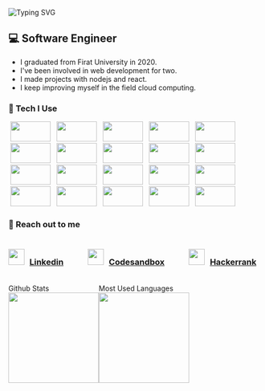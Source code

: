 ![Typing SVG](https://readme-typing-svg.herokuapp.com?color=d40a93&width=300&lines=Hi+Guys%2C;I'm+Murat%2C;I'm+a+Software+Engineer.;)

## :computer: Software Engineer 
- I graduated from Firat University in 2020.
- I've been involved in web development for two.
- I made projects with nodejs and react.
- I keep improving myself in the field cloud computing.
  <br/>

### :pushpin: Tech I Use

<div >
<img  height="40" width="80" style="margin:0 4px;" src="https://img.shields.io/badge/Nodejs-rgb(0, 139, 0)?logo=node.js" />
<img  height="40" width="80" style="margin:0 4px;" src="https://img.shields.io/badge/Html5-rgb(238, 126, 21)?logo=html5" />
<img  height="40" width="80" style="margin:0 4px;" src="https://img.shields.io/badge/Css3-rgb(90, 168, 235)?logo=css3" />
<img  height="40" width="80" style="margin:0 4px;" src="https://img.shields.io/badge/Bootstrap-rgb(131, 111, 255)?logo=bootstrap" />
<img  height="40" width="80" style="margin:0 4px;" src="https://img.shields.io/badge/Javascript-rgb(255, 192 ,0)?logo=javascript" />
<img  height="40" width="80" style="margin:0 4px;" src="https://img.shields.io/badge/Jquery-rgb(24, 50, 82)?logo=jquery" />
<img  height="40" width="80" style="margin:0 4px;" src="https://img.shields.io/badge/Sass-rgb(150, 60, 123)?logo=sass" />
<img  height="40" width="80" style="margin:0 4px;" src="https://img.shields.io/badge/TypeScript-rgb(20, 50, 120)?logo=typescript" />
<img  height="40" width="80" style="margin:0 4px;" src="https://img.shields.io/badge/Wepback-rgb(74, 213, 255)?logo=webpack" />
<img  height="40" width="80" style="margin:0 4px;" src="https://img.shields.io/badge/Babel-rgb(242, 242, 242)?logo=babel" />
<img  height="40" width="80" style="margin:0 4px;" src="https://img.shields.io/badge/React-rgb(0, 0, 0)?logo=react" />
<img  height="40" width="80" style="margin:0 4px;" src="https://img.shields.io/badge/OpenApi-green?logo=openapiinitiative" />
<img  height="40" width="80" style="margin:0 4px;" src="https://img.shields.io/badge/Express-rgb(199, 199, 199)?logo=express" />
<img  height="40" width="80" style="margin:0 4px;" src="https://img.shields.io/badge/Mongoose-white?logo=mongoose" />
<img  height="40" width="80" style="margin:0 4px;" src="https://img.shields.io/badge/Socketio-rgb(0, 0, 0)?logo=socket.io" />
<img  height="40" width="80" style="margin:0 4px;" src="https://img.shields.io/badge/Redis-white?logo=redis" />
<img  height="40" width="80" style="margin:0 4px;" src="https://img.shields.io/badge/Rabbitmq-white?logo=rabbitmq" />
<img  height="40" width="80" style="margin:0 4px;" src="https://img.shields.io/badge/Graphql-rgb(225, 0, 152)?logo=graphql" />
<img  height="40" width="80" style="margin:0 4px;" src="https://img.shields.io/badge/Mongodb-white?logo=mongodb" />
<img  height="40" width="80" style="margin:0 4px;" src="https://img.shields.io/badge/Postgresql-rgb(24, 50, 82)?logo=postgresql" />

 </div>

### :pushpin: Reach out to me

<div class="social"  style="display:flex;justify-content:space-between;">

### <img  height="32" width="32" src="https://unpkg.com/simple-icons@v5/icons/linkedin.svg" /><span style="margin:10px;">[Linkedin]</span>

### <img  height="32" width="32" src="https://unpkg.com/simple-icons@v5/icons/codesandbox.svg" /><span style="margin:10px;">[Codesandbox]</span>

### <img  height="32" width="32" src="https://unpkg.com/simple-icons@v5/icons/hackerrank.svg" /><span style="margin:10px;">[Hackerrank]</span>

 </div>

[linkedin]: https://www.linkedin.com/in/muratcayir23/
[codesandbox]: https://codesandbox.io/u/muratcayir
[hackerrank]: https://www.hackerrank.com/muratcayir

<br/>

<div style="display:flex;">

<div>
<summary>Github Stats</summary>
<img style="height:180px;"src="https://github-readme-stats.vercel.app/api?username=muratcayir&show_icons=true&theme=highcontrast">
</div>

<div>
<summary>Most Used Languages</summary>
<img style="height:180px;" src="https://github-readme-stats.vercel.app/api/top-langs/?username=muratcayir&layout=compact">
</div>

</div>

<br/>







